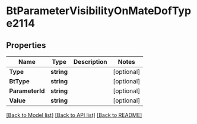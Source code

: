 # BtParameterVisibilityOnMateDofType2114

## Properties

Name | Type | Description | Notes
------------ | ------------- | ------------- | -------------
**Type** | **string** |  | [optional] 
**BtType** | **string** |  | [optional] 
**ParameterId** | **string** |  | [optional] 
**Value** | **string** |  | [optional] 

[[Back to Model list]](../README.md#documentation-for-models) [[Back to API list]](../README.md#documentation-for-api-endpoints) [[Back to README]](../README.md)


